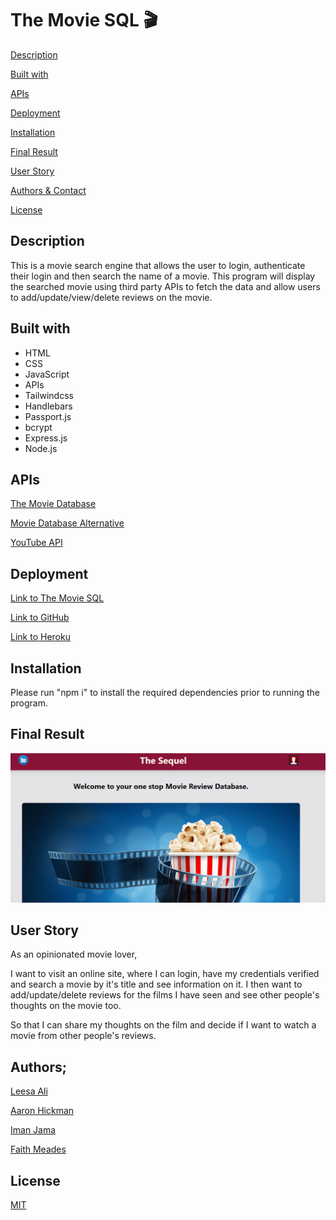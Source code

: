 # The Movie SQL 🎬

[Description](#description)

[Built with](#built-with)

[APIs](#APIs)

[Deployment](#deployment)

[Installation](#installation)

[Final Result](#final-result)

[User Story](#user-story)

[Authors & Contact](#authors)

[License](#license)

## Description

This is a movie search engine that allows the user to login, authenticate their login and then search the name of a movie. This program will display the searched movie using third party APIs to fetch the data and allow users to add/update/view/delete reviews on the movie.

## Built with

- HTML
- CSS
- JavaScript
- APIs
- Tailwindcss
- Handlebars
- Passport.js
- bcrypt
- Express.js
- Node.js

## APIs

[The Movie Database](https://www.themoviedb.org/?language=en-GB)

[Movie Database Alternative](https://rapidapi.com/rapidapi/api/movie-database-alternative/details)

[YouTube API](https://developers.google.com/youtube/v3)

## Deployment

[Link to The Movie SQL]()

[Link to GitHub](https://github.com/Iman-Jama/movie-part2)

[Link to Heroku]()

## Installation

Please run "npm i" to install the required dependencies prior to running the program.

## Final Result

![Final Result](/public/Images/screenshot.png)

## User Story

As an opinionated movie lover,

I want to visit an online site, where I can login, have my credentials verified and search a movie by it's title and see information on it. I then want to add/update/delete reviews for the films I have seen and see other people's thoughts on the movie too.

So that I can share my thoughts on the film and decide if I want to watch a movie from other people's reviews.

## Authors;

[Leesa Ali](https://github.com/Leesaal)

[Aaron Hickman](https://github.com/Hicku)

[Iman Jama](https://github.com/Iman-Jama)

[Faith Meades](https://github.com/FaithsCoding)

## License

[MIT](https://choosealicense.com/licenses/mit/)
